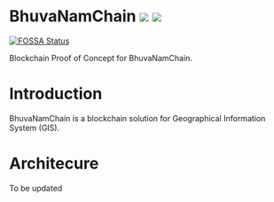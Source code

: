 # BhuvaNamChain ![](https://img.shields.io/badge/Project-Nam-ff69b4.svg) ![](https://img.shields.io/badge/Namchain-WIP-Blue.svg) 
[![FOSSA Status](https://app.fossa.com/api/projects/git%2Bgithub.com%2FNamChain-Open-Initiative-Research-Lab%2FGnaNamChain-PoC.svg?type=shield)](https://app.fossa.com/projects/git%2Bgithub.com%2FNamChain-Open-Initiative-Research-Lab%2FGnaNamChain-PoC?ref=badge_shield)


Blockchain Proof of Concept for BhuvaNamChain.

# Introduction
BhuvaNamChain is a blockchain solution for Geographical Information System (GIS).
      
# Architecure
To be updated
